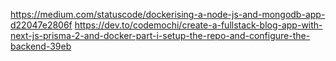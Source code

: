 https://medium.com/statuscode/dockerising-a-node-js-and-mongodb-app-d22047e2806f
https://dev.to/codemochi/create-a-fullstack-blog-app-with-next-js-prisma-2-and-docker-part-i-setup-the-repo-and-configure-the-backend-39eb
